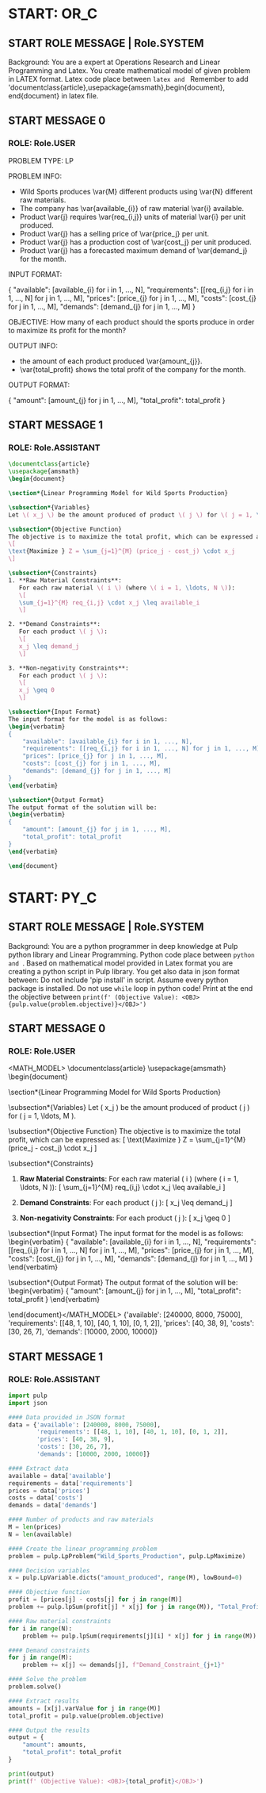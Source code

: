 # START: OR_C 
## START ROLE MESSAGE | Role.SYSTEM 
Background: You are a expert at Operations Research and Linear Programming and Latex. You create mathematical model of given problem in LATEX format. Latex code place between ```latex and ``` Remember to add 'documentclass{article},usepackage{amsmath},begin{document}, end{document} in latex file. 
## START MESSAGE 0 
### ROLE: Role.USER
<DESCRIPTION>
PROBLEM TYPE: LP

PROBLEM INFO:

- Wild Sports produces \var{M} different products using \var{N} different raw materials.
- The company has \var{available_{i}} of raw material \var{i} available.
- Product \var{j} requires \var{req_{i,j}} units of material \var{i} per unit produced.
- Product \var{j} has a selling price of \var{price_j} per unit.
- Product \var{j} has a production cost of \var{cost_j} per unit produced.
- Product \var{j} has a forecasted maximum demand of \var{demand_j} for the month.

INPUT FORMAT: 

{
    "available": [available_{i} for i in 1, ..., N],
    "requirements": [[req_{i,j} for i in 1, ..., N] for j in 1, ..., M],
    "prices": [price_{j} for j in 1, ..., M],
    "costs": [cost_{j} for j in 1, ..., M],
    "demands": [demand_{j} for j in 1, ..., M]
}

OBJECTIVE: How many of each product should the sports produce in order to maximize its profit for the month?

OUTPUT INFO:

- the amount of each product produced \var{amount_{j}}.
- \var{total_profit} shows the total profit of the company for the month.

OUTPUT FORMAT:

{
    "amount": [amount_{j} for j in 1, ..., M],
    "total_profit": total_profit
}

</DESCRIPTION>


## START MESSAGE 1 
### ROLE: Role.ASSISTANT
```latex
\documentclass{article}
\usepackage{amsmath}
\begin{document}

\section*{Linear Programming Model for Wild Sports Production}

\subsection*{Variables}
Let \( x_j \) be the amount produced of product \( j \) for \( j = 1, \ldots, M \).

\subsection*{Objective Function}
The objective is to maximize the total profit, which can be expressed as:
\[
\text{Maximize } Z = \sum_{j=1}^{M} (price_j - cost_j) \cdot x_j
\]

\subsection*{Constraints}
1. **Raw Material Constraints**:
   For each raw material \( i \) (where \( i = 1, \ldots, N \)):
   \[
   \sum_{j=1}^{M} req_{i,j} \cdot x_j \leq available_i
   \]

2. **Demand Constraints**:
   For each product \( j \):
   \[
   x_j \leq demand_j
   \]

3. **Non-negativity Constraints**:
   For each product \( j \):
   \[
   x_j \geq 0
   \]

\subsection*{Input Format}
The input format for the model is as follows:
\begin{verbatim}
{
    "available": [available_{i} for i in 1, ..., N],
    "requirements": [[req_{i,j} for i in 1, ..., N] for j in 1, ..., M],
    "prices": [price_{j} for j in 1, ..., M],
    "costs": [cost_{j} for j in 1, ..., M],
    "demands": [demand_{j} for j in 1, ..., M]
}
\end{verbatim}

\subsection*{Output Format}
The output format of the solution will be:
\begin{verbatim}
{
    "amount": [amount_{j} for j in 1, ..., M],
    "total_profit": total_profit
}
\end{verbatim}

\end{document}
```

# START: PY_C 
## START ROLE MESSAGE | Role.SYSTEM 
Background: You are a python programmer in deep knowledge at Pulp python library and Linear Programming. Python code place between ```python and ```. Based on mathematical model provided in Latex format you are creating a python script in Pulp library. You get also data in json format between: <DATA></DATA> Do not include 'pip install' in script. Assume every python package is installed. Do not use `while` loop in python code! Print at the end the objective between <OBJ></OBJ> `print(f' (Objective Value): <OBJ>{pulp.value(problem.objective)}</OBJ>')` 
## START MESSAGE 0 
### ROLE: Role.USER
<MATH_MODEL>
\documentclass{article}
\usepackage{amsmath}
\begin{document}

\section*{Linear Programming Model for Wild Sports Production}

\subsection*{Variables}
Let \( x_j \) be the amount produced of product \( j \) for \( j = 1, \ldots, M \).

\subsection*{Objective Function}
The objective is to maximize the total profit, which can be expressed as:
\[
\text{Maximize } Z = \sum_{j=1}^{M} (price_j - cost_j) \cdot x_j
\]

\subsection*{Constraints}
1. **Raw Material Constraints**:
   For each raw material \( i \) (where \( i = 1, \ldots, N \)):
   \[
   \sum_{j=1}^{M} req_{i,j} \cdot x_j \leq available_i
   \]

2. **Demand Constraints**:
   For each product \( j \):
   \[
   x_j \leq demand_j
   \]

3. **Non-negativity Constraints**:
   For each product \( j \):
   \[
   x_j \geq 0
   \]

\subsection*{Input Format}
The input format for the model is as follows:
\begin{verbatim}
{
    "available": [available_{i} for i in 1, ..., N],
    "requirements": [[req_{i,j} for i in 1, ..., N] for j in 1, ..., M],
    "prices": [price_{j} for j in 1, ..., M],
    "costs": [cost_{j} for j in 1, ..., M],
    "demands": [demand_{j} for j in 1, ..., M]
}
\end{verbatim}

\subsection*{Output Format}
The output format of the solution will be:
\begin{verbatim}
{
    "amount": [amount_{j} for j in 1, ..., M],
    "total_profit": total_profit
}
\end{verbatim}

\end{document}</MATH_MODEL>
<DATA>
{'available': [240000, 8000, 75000], 'requirements': [[48, 1, 10], [40, 1, 10], [0, 1, 2]], 'prices': [40, 38, 9], 'costs': [30, 26, 7], 'demands': [10000, 2000, 10000]}</DATA>


## START MESSAGE 1 
### ROLE: Role.ASSISTANT
```python
import pulp
import json

#### Data provided in JSON format
data = {'available': [240000, 8000, 75000], 
        'requirements': [[48, 1, 10], [40, 1, 10], [0, 1, 2]], 
        'prices': [40, 38, 9], 
        'costs': [30, 26, 7], 
        'demands': [10000, 2000, 10000]}

#### Extract data
available = data['available']
requirements = data['requirements']
prices = data['prices']
costs = data['costs']
demands = data['demands']

#### Number of products and raw materials
M = len(prices)
N = len(available)

#### Create the linear programming problem
problem = pulp.LpProblem("Wild_Sports_Production", pulp.LpMaximize)

#### Decision variables
x = pulp.LpVariable.dicts("amount_produced", range(M), lowBound=0)

#### Objective function
profit = [prices[j] - costs[j] for j in range(M)]
problem += pulp.lpSum(profit[j] * x[j] for j in range(M)), "Total_Profit"

#### Raw material constraints
for i in range(N):
    problem += pulp.lpSum(requirements[j][i] * x[j] for j in range(M)) <= available[i], f"Raw_Material_Constraint_{i+1}"

#### Demand constraints
for j in range(M):
    problem += x[j] <= demands[j], f"Demand_Constraint_{j+1}"

#### Solve the problem
problem.solve()

#### Extract results
amounts = [x[j].varValue for j in range(M)]
total_profit = pulp.value(problem.objective)

#### Output the results
output = {
    "amount": amounts,
    "total_profit": total_profit
}

print(output)
print(f' (Objective Value): <OBJ>{total_profit}</OBJ>')
```

